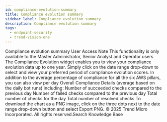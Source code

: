 ```yaml
---
id: compliance-evolution-summary
title: Compliance evolution summary
sidebar_label: Compliance evolution summary
description: Compliance evolution summary
tags:
  - endpoint-security
  - trend-vision-one
---
```


 Compliance evolution summary User Access Note This functionality is only available to the Master Administrator, Senior Analyst and Operator users. The Compliance Evolution widget enables you to view your compliance evolution data up to one year. Simply click on the date range drop-down to select and view your preferred period of compliance evolution scores. In addition to the average percentage of compliance for all the six AWS pillars, you can also view per day Overall Compliance Details (average based on the daily bot runs) including: Number of succeeded checks compared to the previous day Number of failed checks compared to the previous day Total number of checks for the day Total number of resolved checks To download the chart as a PNG image, click on the three dots next to the date range drop-down button and select Export PNG. © 2025 Trend Micro Incorporated. All rights reserved.Search Knowledge Base